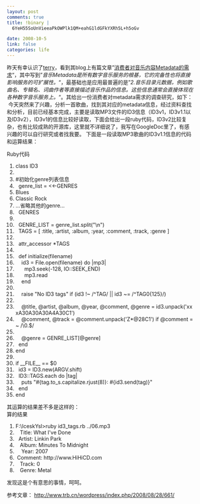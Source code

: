 ```yaml
--- 
layout: post
comments: true
title: !binary |
  6YeH55SoUnVieeaPkOWPlk1QM+eahG1ldGFkYXRh5L+h5oGv

date: 2008-10-5
link: false
categories: life
---
```

昨天有幸认识了<a href="http://www.trb.cn/wordpress/index.php/my-profile/">terry</a>，看到其blog上有篇文章”<a href="http://www.trb.cn/wordpress/index.php/2008/08/28/661/">消费者对音乐内容Metadata的需求</a>“，其中写到”<em>音乐Metadata是所有数字音乐服务的根基，它的完备性也将直接影响服务的可扩展性。</em>“，最基础也是应用最普遍的是”<em>2.音乐目录元数据，例如歌曲名、专辑名、词曲作者等直接描述音乐作品的信息。这些信息通常会直接体现在各种数字音乐服务上。</em>“。其给出一份消费者对metadata需求的调查研究，如下：
<img src="http://www.trb.cn/wordpress/upload/Metadata_CCC0/20080828_143216.jpg" alt="" />
今天突然来了兴趣，分析一首歌曲，找到其对应的metadata信息，经过资料查找和分析，目前已经基本完成，主要是读取MP3文件的ID3信息（ID3v1，ID3v1.1以及ID3v2），ID3v1的信息比较好读取，下面会给出一段ruby代码，ID3v2比较复杂，也有比较成熟的开源库，这里就不详细说了，我写在GoogleDoc里了，有感兴趣的可以自行研究或者找我要。
下面是一段读取MP3歌曲的ID3v1.1信息的代码和运算结果：
<div class="codeText">
<div class="codeHead">Ruby代码</div>
<ol class="dp-rb" start="1">
	<li class="alt"><span><span class="keyword">class</span><span> ID3  </span></span></li>
	<li><span>  </span></li>
	<li class="alt"><span><span class="comment">#初始化genre列表信息</span><span>  </span></span></li>
	<li><span>  genre_list = &lt;&lt;-GENRES  </span></li>
	<li class="alt"><span>Blues  </span></li>
	<li><span>Classic Rock  </span></li>
	<li class="alt"><span>...省略其他的genre...  </span></li>
	<li><span>  GENRES  </span></li>
	<li class="alt"><span>  </span></li>
	<li><span>  GENRE_LIST = genre_list.split(<span class="string">"\n"</span><span>)  </span></span></li>
	<li class="alt"><span>  TAGS = [ <span class="symbol">:title</span><span>, </span><span class="symbol">:artist</span><span>, </span><span class="symbol">:album</span><span>, </span><span class="symbol">:year</span><span>, </span><span class="symbol">:comment</span><span>, </span><span class="symbol">:track</span><span>, </span><span class="symbol">:genre</span><span> ]  </span></span></li>
	<li><span>  </span></li>
	<li class="alt"><span>  attr_accessor *TAGS  </span></li>
	<li><span>  </span></li>
	<li class="alt"><span>  <span class="keyword">def</span><span> initialize(filename)  </span></span></li>
	<li><span>    id3 = <span class="builtin">File</span><span>.open(filename) </span><span class="keyword">do</span><span> |mp3|  </span></span></li>
	<li class="alt"><span>      mp3.seek(-128, <span class="builtin">IO</span><span>::SEEK_END)  </span></span></li>
	<li><span>      mp3.read  </span></li>
	<li class="alt"><span>    <span class="keyword">end</span><span>  </span></span></li>
	<li><span>  </span></li>
	<li class="alt"><span>    <span class="keyword">raise</span><span> </span><span class="string">"No ID3 tags"</span><span> </span><span class="keyword">if</span><span> (id3 !~ /^TAG/ || id3 ~= /^TAG0{125}/)  </span></span></li>
	<li><span>  </span></li>
	<li class="alt"><span>    <span class="variable">@title</span><span>, </span><span class="variable">@artist</span><span>, </span><span class="variable">@album</span><span>, </span><span class="variable">@year</span><span>, </span><span class="variable">@comment</span><span>, </span><span class="variable">@genre</span><span> = id3.unpack(</span><span class="string">'xxxA30A30A30A4A30C1'</span><span>)  </span></span></li>
	<li><span>    <span class="variable">@comment</span><span>, </span><span class="variable">@track</span><span> = </span><span class="variable">@comment</span><span>.unpack(</span><span class="string">'Z*@28C1'</span><span>) </span><span class="keyword">if</span><span> </span><span class="variable">@comment</span><span> =~ /\0.$/  </span></span></li>
	<li class="alt"><span>  </span></li>
	<li><span>    <span class="variable">@genre</span><span> = GENRE_LIST[</span><span class="variable">@genre</span><span>]  </span></span></li>
	<li class="alt"><span>  <span class="keyword">end</span><span>  </span></span></li>
	<li><span><span class="keyword">end</span><span>  </span></span></li>
	<li class="alt"><span>  </span></li>
	<li><span><span class="keyword">if</span><span> __FILE__ == </span><span class="variable">$0</span><span>  </span></span></li>
	<li class="alt"><span>  id3 = ID3.<span class="keyword">new</span><span>(ARGV.shift)  </span></span></li>
	<li><span>  ID3::TAGS.<span class="keyword">each</span><span> </span><span class="keyword">do</span><span> |tag|  </span></span></li>
	<li class="alt"><span>    puts <span class="string">"#{tag.to_s.capitalize.rjust(8)}: #{id3.send(tag)}"</span><span>  </span></span></li>
	<li><span>  <span class="keyword">end</span><span>  </span></span></li>
	<li class="alt"><span><span class="keyword">end</span><span>  </span></span></li>
</ol>
</div>
其运算的结果差不多是这样的：
<div class="codeText">
<div class="codeHead">算的结果</div>
<ol class="dp-rb" start="1">
	<li class="alt"><span><span>F:\IceskYsl&gt;ruby id3_tags.rb ../06.mp3  </span></span></li>
	<li><span>   Title: What I've Done  </span></li>
	<li class="alt"><span>  Artist: Linkin Park  </span></li>
	<li><span>   Album: Minutes To Midnight  </span></li>
	<li class="alt"><span>    Year: 2007  </span></li>
	<li><span> Comment: http://www.HiHiCD.com  </span></li>
	<li class="alt"><span>   Track: 0  </span></li>
	<li><span>   Genre: Metal  </span></li>
</ol>
</div>
发现这是个有意思的事情，呵呵。

参考文章：
http://www.trb.cn/wordpress/index.php/2008/08/28/661/

